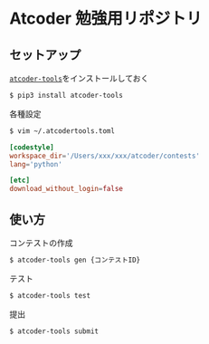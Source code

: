 # Atcoder 勉強用リポジトリ

## セットアップ

[`atcoder-tools`](https://github.com/kyuridenamida/atcoder-tools)をインストールしておく

```bash
$ pip3 install atcoder-tools
```

各種設定

```bash
$ vim ~/.atcodertools.toml
```

```toml
[codestyle]
workspace_dir='/Users/xxx/xxx/atcoder/contests'
lang='python'

[etc]
download_without_login=false
```

## 使い方

コンテストの作成

```bash
$ atcoder-tools gen {コンテストID}
```

テスト

```bash
$ atcoder-tools test
```

提出

```bash
$ atcoder-tools submit
```
